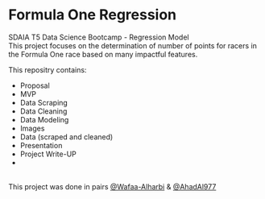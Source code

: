 # Formula One Regression

SDAIA T5 Data Science Bootcamp - Regression Model <br>
This project focuses on the determination  of number of points for racers in the Formula One race based on many impactful features.<br>

This repositry contains:
- Proposal
- MVP
- Data Scraping
- Data Cleaning
- Data Modeling
- Images
- Data (scraped and cleaned)
- Presentation
- Project Write-UP
-
<br/> This project was done in pairs [@Wafaa-Alharbi](https://github.com/Wafaa-Alharbi) & [@AhadAl977](https://github.com/AhadAl977)
